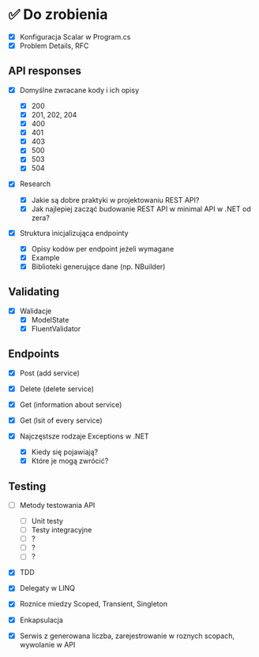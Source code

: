 # ✅ Do zrobienia

- [x] Konfiguracja Scalar w Program.cs
- [x] Problem Details, RFC

## API responses

- [x] Domyślne zwracane kody i ich opisy

  - [x] 200
  - [x] 201, 202, 204
  - [x] 400
  - [x] 401
  - [x] 403
  - [x] 500
  - [x] 503
  - [x] 504

- [x] Research

  - [x] Jakie są dobre praktyki w projektowaniu REST API?
  - [x] Jak najlepiej zacząć budowanie REST API w minimal API w .NET od zera?

- [x] Struktura inicjalizująca endpointy
  - [x] Opisy kodów per endpoint jeżeli wymagane
  - [x] Example
  - [x] Biblioteki generujące dane (np. NBuilder)

## Validating

- [x] Walidacje
  - [x] ModelState
  - [x] FluentValidator

## Endpoints

- [x] Post (add service)
- [x] Delete (delete service)
- [x] Get (information about service)
- [x] Get (lsit of every service)

- [x] Najczęstsze rodzaje Exceptions w .NET
  - [x] Kiedy się pojawiają?
  - [x] Które je mogą zwrócić?

## Testing

- [ ] Metody testowania API

  - [ ] Unit testy
  - [ ] Testy integracyjne
  - [ ] ?
  - [ ] ?
  - [ ] ?

- [x] TDD

- [x] Delegaty w LINQ

- [x] Roznice miedzy Scoped, Transient, Singleton

- [x] Enkapsulacja

- [x] Serwis z generowana liczba, zarejestrowanie w roznych scopach, wywolanie w API
